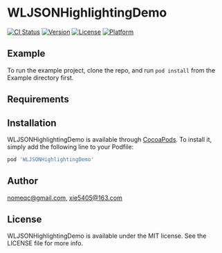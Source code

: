 # WLJSONHighlightingDemo

[![CI Status](https://img.shields.io/travis/nomeqc@gmail.com/WLJSONHighlightingDemo.svg?style=flat)](https://travis-ci.org/nomeqc@gmail.com/WLJSONHighlightingDemo)
[![Version](https://img.shields.io/cocoapods/v/WLJSONHighlightingDemo.svg?style=flat)](https://cocoapods.org/pods/WLJSONHighlightingDemo)
[![License](https://img.shields.io/cocoapods/l/WLJSONHighlightingDemo.svg?style=flat)](https://cocoapods.org/pods/WLJSONHighlightingDemo)
[![Platform](https://img.shields.io/cocoapods/p/WLJSONHighlightingDemo.svg?style=flat)](https://cocoapods.org/pods/WLJSONHighlightingDemo)

## Example

To run the example project, clone the repo, and run `pod install` from the Example directory first.

## Requirements

## Installation

WLJSONHighlightingDemo is available through [CocoaPods](https://cocoapods.org). To install
it, simply add the following line to your Podfile:

```ruby
pod 'WLJSONHighlightingDemo'
```

## Author

nomeqc@gmail.com, xie5405@163.com

## License

WLJSONHighlightingDemo is available under the MIT license. See the LICENSE file for more info.
